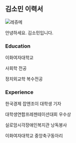 ## 김소민 이력서

![레쥬메](https://user-images.githubusercontent.com/90170363/132167185-3b4304f6-97ba-44f7-90ba-43b173e2aa68.jpg)


안녕하세요. 김소민입니다.




### Education

이화여자대학교 


사회학 전공


정치외교학 복수전공




### Experience


한국경제 잡앤조이 대학생 기자


대학생연합프레젠테이션대회 우수상


실로암시각장애인복지관 낭독봉사


이화여자대학교 중앙축구동아리
